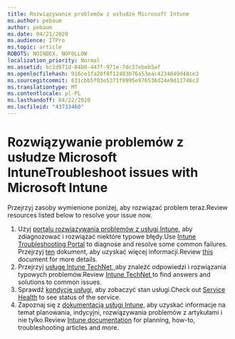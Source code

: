 ```yaml
---
title: Rozwiązywanie problemów z usłudze Microsoft Intune
ms.author: pebaum
author: pebaum
ms.date: 04/21/2020
ms.audience: ITPro
ms.topic: article
ROBOTS: NOINDEX, NOFOLLOW
localization_priority: Normal
ms.assetid: bc1d971d-84b0-447f-971e-7dc37ebeb5af
ms.openlocfilehash: 916ce1fa20f8f12483b76a53eac4234849d48ce3
ms.sourcegitcommit: 631cbb5f03e5371f0995e976536d24e9d13746c3
ms.translationtype: MT
ms.contentlocale: pl-PL
ms.lasthandoff: 04/22/2020
ms.locfileid: "43733460"
---
```

# <a name="troubleshoot-issues-with-microsoft-intune"></a><span data-ttu-id="b408b-102">Rozwiązywanie problemów z usłudze Microsoft Intune</span><span class="sxs-lookup"><span data-stu-id="b408b-102">Troubleshoot issues with Microsoft Intune</span></span>

<span data-ttu-id="b408b-103">Przejrzyj zasoby wymienione poniżej, aby rozwiązać problem teraz.</span><span class="sxs-lookup"><span data-stu-id="b408b-103">Review resources listed below to resolve your issue now.</span></span>
  
1. <span data-ttu-id="b408b-104">Użyj [portalu rozwiązywania problemów z usługi Intune,](https://devicemanagement.microsoft.com/#blade/Microsoft_Intune_DeviceSettings/TroubleshootBlade) aby zdiagnozować i rozwiązać niektóre typowe błędy.</span><span class="sxs-lookup"><span data-stu-id="b408b-104">Use [Intune Troubleshooting Portal](https://devicemanagement.microsoft.com/#blade/Microsoft_Intune_DeviceSettings/TroubleshootBlade) to diagnose and resolve some common failures.</span></span> <span data-ttu-id="b408b-105">Przejrzyj [ten](https://docs.microsoft.com/intune/help-desk-operators) dokument, aby uzyskać więcej informacji.</span><span class="sxs-lookup"><span data-stu-id="b408b-105">Review [this](https://docs.microsoft.com/intune/help-desk-operators) document for more details.</span></span>  
2. <span data-ttu-id="b408b-106">Przejrzyj [usługę Intune TechNet, ](https://social.technet.microsoft.com/forums/home?forum=microsoftintuneprod)aby znaleźć odpowiedzi i rozwiązania typowych problemów.</span><span class="sxs-lookup"><span data-stu-id="b408b-106">Review [Intune TechNet ](https://social.technet.microsoft.com/forums/home?forum=microsoftintuneprod)to find answers and solutions to common issues.</span></span>  
3. <span data-ttu-id="b408b-107">Sprawdź [kondycję usługi,](https://portal.office.com/AdminPortal/Home#/servicehealth) aby zobaczyć stan usługi.</span><span class="sxs-lookup"><span data-stu-id="b408b-107">Check out [Service Health](https://portal.office.com/AdminPortal/Home#/servicehealth) to see status of the service.</span></span>   
4. <span data-ttu-id="b408b-108">Zapoznaj się z [dokumentacją usługi Intune,](https://docs.microsoft.com/intune/) aby uzyskać informacje na temat planowania, indycyjni, rozwiązywania problemów z artykułami i nie tylko.</span><span class="sxs-lookup"><span data-stu-id="b408b-108">Review [Intune documentation](https://docs.microsoft.com/intune/) for planning, how-to, troubleshooting articles and more.</span></span> 